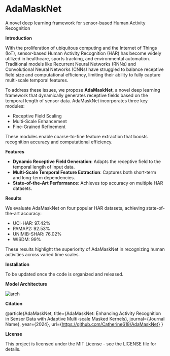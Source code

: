 # AdaMaskNet
A novel deep learning framework for sensor-based Human Activity Recognition

**Introduction**

With the proliferation of ubiquitous computing and the Internet of Things (IoT), sensor-based Human Activity Recognition (HAR) has become widely utilized in healthcare, sports tracking, and environmental automation. Traditional models like Recurrent Neural Networks (RNNs) and Convolutional Neural Networks (CNNs) have struggled to balance receptive field size and computational efficiency, limiting their ability to fully capture multi-scale temporal features.

To address these issues, we propose **AdaMaskNet**, a novel deep learning framework that dynamically generates receptive fields based on the temporal length of sensor data. AdaMaskNet incorporates three key modules:
* Receptive Field Scaling
* Multi-Scale Enhancement
* Fine-Grained Refinement

These modules enable coarse-to-fine feature extraction that boosts recognition accuracy and computational efficiency.

**Features**

* **Dynamic Receptive Field Generation**: Adapts the receptive field to the temporal length of input data.
* **Multi-Scale Temporal Feature Extraction**: Captures both short-term and long-term dependencies.
* **State-of-the-Art Performance**: Achieves top accuracy on multiple HAR datasets.

**Results**

We evaluate AdaMaskNet on four popular HAR datasets, achieving state-of-the-art accuracy:

* UCI-HAR: 97.42%
* PAMAP2: 92.53%
* UNIMIB-SHAR: 76.02%
* WISDM: 99%

These results highlight the superiority of AdaMaskNet in recognizing human activities across varied time scales.

**Installation**

To be updated once the code is organized and released.

**Model Architecture**

![arch](https://github.com/user-attachments/assets/bc13f0af-bef8-4d17-a262-cae0a412b059)

**Citation**

@article{AdaMaskNet,
  title={AdaMaskNet: Enhancing Activity Recognition in Sensor Data with Adaptive Multi-scale Masked Kernels},
  journal={Journal Name},
  year={2024},
  url={https://github.com/Catherine618/AdaMaskNet}
}

**License**

This project is licensed under the MIT License - see the LICENSE file for details.

